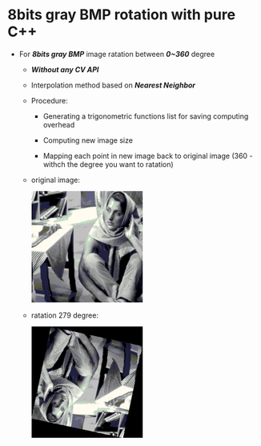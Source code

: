 # 8bits gray BMP rotation with pure C++

* For ***8bits gray BMP*** image ratation between ***0~360*** degree

  * ***Without any CV API***
  
  * Interpolation method based on ***Nearest Neighbor***
  
  * Procedure:
  
    * Generating a trigonometric functions list for saving computing overhead
  
    * Computing new image size
    
    * Mapping each point in new image back to original image (360 - withch the degree you want to ratation)

  * original image:
 
     <img src="/woman.bmp" width="222">
     
  * ratation 279 degree:
  
     <img src="/rotation_1.bmp" width="222">
  


